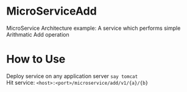 # MicroServiceAdd
MicroService Architecture example: A service which performs simple Arithmatic Add operation

How to Use
===========
Deploy service on any application server `say tomcat`  
Hit service: `<host>:<port>/microservice/add/v1/{a}/{b}`
